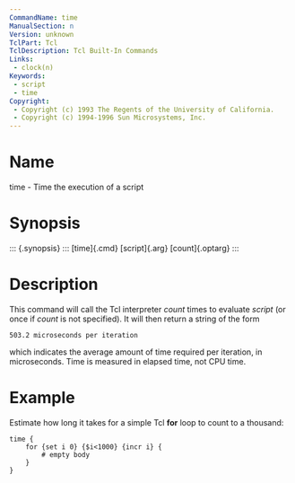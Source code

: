 ```yaml
---
CommandName: time
ManualSection: n
Version: unknown
TclPart: Tcl
TclDescription: Tcl Built-In Commands
Links:
 - clock(n)
Keywords:
 - script
 - time
Copyright:
 - Copyright (c) 1993 The Regents of the University of California.
 - Copyright (c) 1994-1996 Sun Microsystems, Inc.
---
```


# Name

time - Time the execution of a script

# Synopsis

::: {.synopsis} :::
[time]{.cmd} [script]{.arg} [count]{.optarg} 
:::

# Description

This command will call the Tcl interpreter *count* times to evaluate *script* (or once if *count* is not specified).  It will then return a string of the form

```
503.2 microseconds per iteration
```

which indicates the average amount of time required per iteration, in microseconds. Time is measured in elapsed time, not CPU time.

# Example

Estimate how long it takes for a simple Tcl **for** loop to count to a thousand:

```
time {
    for {set i 0} {$i<1000} {incr i} {
        # empty body
    }
}
```

